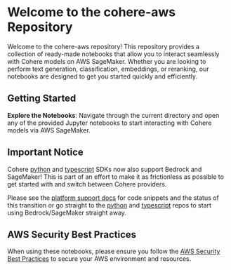 # Welcome to the cohere-aws Repository

Welcome to the cohere-aws repository! This repository provides a collection of ready-made notebooks that allow you to interact seamlessly with Cohere models on AWS SageMaker. Whether you are looking to perform text generation, classification, embeddings, or reranking, our notebooks are designed to get you started quickly and efficiently.

## Getting Started

**Explore the Notebooks**:
Navigate through the current directory and open any of the provided Jupyter notebooks to start interacting with Cohere models via AWS SageMaker.

## Important Notice

Cohere [python](https://github.com/cohere-ai/cohere-python) and [typescript](https://github.com/cohere-ai/cohere-typescript) SDKs now also support Bedrock and SageMaker! This is part of an effort to make it as frictionless as possible to get started with and switch between Cohere providers.

Please see the [platform support docs](https://docs.cohere.com/docs/cohere-works-everywhere) for code snippets and the status of this transition or go straight to the [python](https://github.com/cohere-ai/cohere-python) and [typescript](https://github.com/cohere-ai/cohere-typescript) repos to start using Bedrock/SageMaker straight away.

## AWS Security Best Practices

When using these notebooks, please ensure you follow the [AWS Security Best Practices](https://docs.aws.amazon.com/general/latest/gr/aws-security-best-practices.html) to secure your AWS environment and resources.